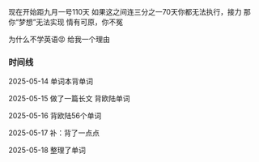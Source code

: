 现在开始距九月一号110天
如果这之间连三分之一70天你都无法执行，接力
那你“梦想”无法实现
情有可原，你不冤

为什么不学英语😡
给我一个理由

### 时间线
2025-05-14
单词本背单词

2025-05-15
做了一篇长文
背欧陆单词

2025-05-16
背欧陆56个单词

2025-05-17
补：背了一点点

2025-05-18
整理了单词

